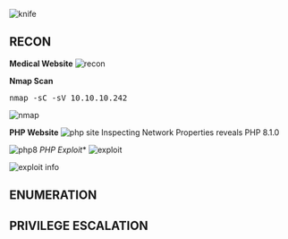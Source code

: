 ![knife](https://user-images.githubusercontent.com/66635295/183265217-40705451-47ef-47ea-ab35-e26165b77ea1.png)

**RECON**
---
**Medical Website** 
![recon](https://user-images.githubusercontent.com/66635295/185769120-78ab97a6-f512-4208-880a-3c05f2264f0d.png)

**Nmap Scan**
<pre>nmap -sC -sV 10.10.10.242</pre>
![nmap](https://user-images.githubusercontent.com/66635295/185769407-f6fd4c5b-cc7c-4ab8-b531-6e88f3b1e6bd.png)

**PHP Website**
![php site](https://user-images.githubusercontent.com/66635295/185770395-1da8cbb3-7ce3-4c36-8c2e-8103db704f6c.png)
Inspecting Network Properties reveals PHP 8.1.0

![php8](https://user-images.githubusercontent.com/66635295/185770435-9126406a-dd13-418f-87da-95be53733ccf.png)
*PHP Exploit**
![exploit](https://user-images.githubusercontent.com/66635295/185770641-fa1b43d7-afe9-4069-851a-d3b633694832.png)

![exploit info](https://user-images.githubusercontent.com/66635295/185770464-7a2eba76-ab51-4165-b925-18a0448de67f.png)

**ENUMERATION**
---




**PRIVILEGE ESCALATION**
---
